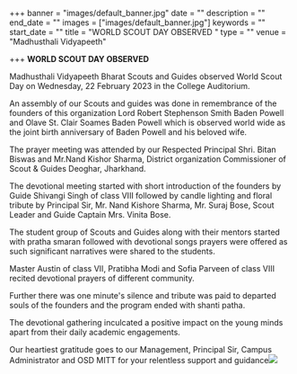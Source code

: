 +++
banner = "images/default_banner.jpg"
date = ""
description = ""
end_date = ""
images = ["images/default_banner.jpg"]
keywords = ""
start_date = ""
title = "WORLD SCOUT DAY OBSERVED "
type = ""
venue = "Madhusthali Vidyapeeth"

+++
**WORLD SCOUT DAY OBSERVED**

Madhusthali Vidyapeeth  Bharat Scouts and Guides observed World Scout Day on Wednesday, 22 February 2023 in the College Auditorium.

An assembly of our Scouts and guides was done in remembrance of the founders of this organization Lord Robert Stephenson Smith Baden Powell and Olave St. Clair Soames Baden Powell which is observed world wide as the joint birth anniversary of Baden Powell and his beloved wife.

The prayer meeting was attended by our Respected Principal Shri. Bitan Biswas and Mr.Nand Kishor Sharma, District organization Commissioner of Scout & Guides Deoghar, Jharkhand.

The devotional meeting  started with short introduction of the founders by Guide Shivangi Singh of class VIII followed by candle lighting and floral tribute by Principal Sir, Mr. Nand Kishore Sharma, Mr. Suraj Bose, Scout Leader and Guide Captain Mrs. Vinita Bose.

The student group of Scouts and Guides along with their mentors started with pratha smaran followed with devotional songs  prayers were offered as such significant narratives were shared to the students.

Master Austin of class VII, Pratibha Modi and Sofia Parveen of class VIII recited devotional prayers of different community.

Further there was one minute's silence and  tribute was paid to departed souls of the founders and the program ended with shanti patha.

The devotional gathering inculcated a positive impact on the young minds apart from their daily academic engagements.

Our heartiest gratitude goes to our Management, Principal Sir, Campus Administrator and OSD MITT for your relentless support and guidance![](/uploads/2023/02/23/a06c583b-afb6-4e62-80cc-82ed203cd9c2.jpg)